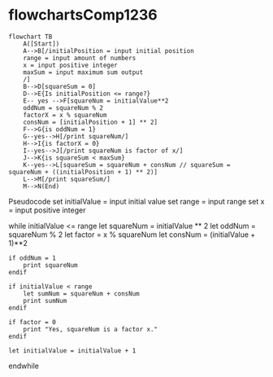 # flowchartsComp1236
```mermaid
flowchart TB
    A([Start])
    A-->B[/initialPosition = input initial position
    range = input amount of numbers
    x = input positive integer
    maxSum = input maximum sum output
    /]
    B-->D[squareSum = 0]
    D-->E{Is initialPosition <= range?}
    E-- yes -->F[squareNum = initialValue**2
    oddNum = squareNum % 2
    factorX = x % squareNum
    consNum = [initialPosition + 1] ** 2]
    F-->G{is oddNum = 1}
    G--yes-->H[/print squareNum/]
    H-->I{is factorX = 0}
    I--yes-->J[/print squareNum is factor of x/]
    J-->K{is squareSum < maxSum}
    K--yes-->L[squareSum = squareNum + consNum // squareSum = squareNum + ((initialPosition + 1) ** 2)]
    L-->M[/print squareSum/]
    M-->N(End)

```

Pseudocode
set initialValue = input initial value
set range = input range
set x = input positive integer

while initialValue <= range
    let squareNum = initialValue ** 2
    let oddNum = squareNum % 2
    let factor = x % squareNum
    let consNum = (initialValue + 1)**2
     
    if oddNum = 1
        print squareNum
    endif
    
    if initialValue < range
        let sumNum = squareNum + consNum
        print sumNum
    endif

    if factor = 0
        print "Yes, squareNum is a factor x."
    endif
    
    let initialValue = initialValue + 1

endwhile
    

    

